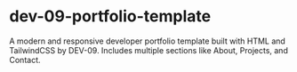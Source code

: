 # dev-09-portfolio-template
A modern and responsive developer portfolio template built with HTML and TailwindCSS by DEV-09. Includes multiple sections like About, Projects, and Contact.
